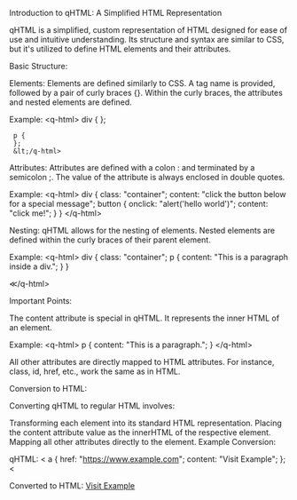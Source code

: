 Introduction to qHTML: A Simplified HTML Representation

qHTML is a simplified, custom representation of HTML designed for ease of use and intuitive understanding. Its structure and syntax are similar to CSS, but it's utilized to define HTML elements and their attributes.

Basic Structure:

Elements: Elements are defined similarly to CSS. A tag name is provided, followed by a pair of curly braces {}. Within the curly braces, the attributes and nested elements are defined.

Example:
    &lt;q-html>
     div {
      };

     p {
     };
     &lt;/q-html>

Attributes: Attributes are defined with a colon : and terminated by a semicolon ;. The value of the attribute is always enclosed in double quotes.

Example:
      &lt;q-html>
       div {
          class: "container";
          content: "click the button below for a special message";
          button {
              onclick: "alert('hello world')";
              content: "click me!";
           }
       }
  &lt;/q-html>

Nesting: qHTML allows for the nesting of elements. Nested elements are defined within the curly braces of their parent element.

Example:
 &lt;q-html>
    div {
        class: "container";
        p {
           content: "This is a paragraph inside a div.";
        }
   }

 &Lt;/q-html>

Important Points:

The content attribute is special in qHTML. It represents the inner HTML of an element.

Example:
 &lt;q-html>
     p {
        content: "This is a paragraph.";
     }
 &lt;/q-html>

All other attributes are directly mapped to HTML attributes. For instance, class, id, href, etc., work the same as in HTML.

Conversion to HTML:

Converting qHTML to regular HTML involves:

Transforming each element into its standard HTML representation.
Placing the content attribute value as the innerHTML of the respective element.
Mapping all other attributes directly to the element.
Example Conversion:

qHTML:
   &lt;<q-html>
    a {
      href: "https://www.example.com";
      content: "Visit Example";
    };
  &lt;</q-html>

Converted to HTML:
<a href="https://www.example.com">Visit Example</a>

